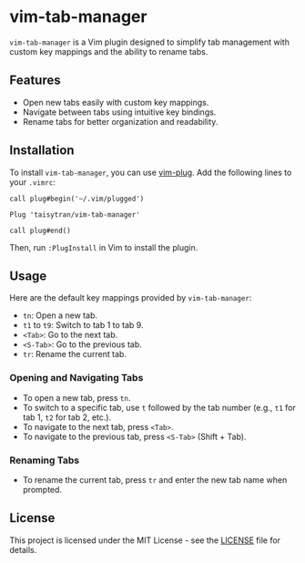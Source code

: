 # vim-tab-manager

`vim-tab-manager` is a Vim plugin designed to simplify tab management with custom key mappings and the ability to rename tabs.

## Features

- Open new tabs easily with custom key mappings.
- Navigate between tabs using intuitive key bindings.
- Rename tabs for better organization and readability.

## Installation

To install `vim-tab-manager`, you can use [vim-plug](https://github.com/junegunn/vim-plug). Add the following lines to your `.vimrc`:

```vim
call plug#begin('~/.vim/plugged')

Plug 'taisytran/vim-tab-manager'

call plug#end()
```

Then, run `:PlugInstall` in Vim to install the plugin.

## Usage

Here are the default key mappings provided by `vim-tab-manager`:

- `tn`: Open a new tab.
- `t1` to `t9`: Switch to tab 1 to tab 9.
- `<Tab>`: Go to the next tab.
- `<S-Tab>`: Go to the previous tab.
- `tr`: Rename the current tab.

### Opening and Navigating Tabs

- To open a new tab, press `tn`.
- To switch to a specific tab, use `t` followed by the tab number (e.g., `t1` for tab 1, `t2` for tab 2, etc.).
- To navigate to the next tab, press `<Tab>`.
- To navigate to the previous tab, press `<S-Tab>` (Shift + Tab).

### Renaming Tabs

- To rename the current tab, press `tr` and enter the new tab name when prompted.

## License

This project is licensed under the MIT License - see the [LICENSE](LICENSE) file for details.

